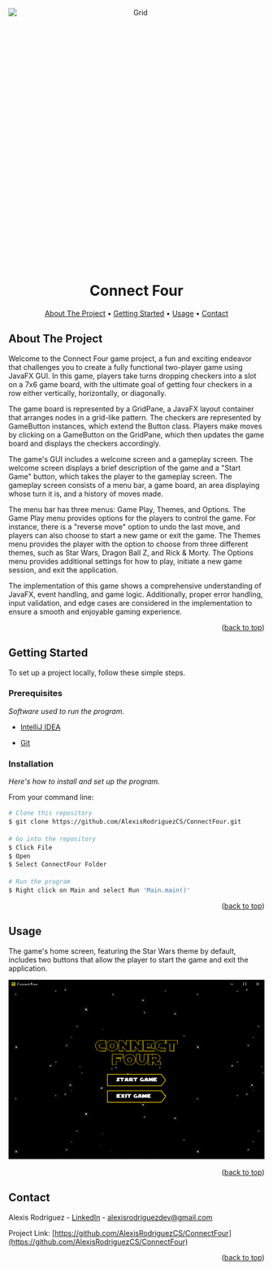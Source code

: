 <a name="readme-top"></a>

<p align="center">
  <img src="https://raw.githubusercontent.com/AlexisRodriguezCS/ConnectFour/main/Images/ConnectFour.jpg" alt="Grid" style="display:block;margin:auto;" height="500">
</p>
<h1 align="center">Connect Four</h1>

<!-- TABLE OF CONTENTS -->
<p align="center">
  <a href="#about">About The Project</a> •
  <a href="#getting-started">Getting Started</a> •
  <a href="#usage">Usage</a> •
  <a href="#contact">Contact</a>
</p>

<!-- ABOUT THE PROJECT -->
<a name="about"></a>
## About The Project

Welcome to the Connect Four game project, a fun and exciting endeavor that challenges you to create a fully functional two-player game using JavaFX GUI. In this game, players take turns dropping checkers into a slot on a 7x6 game board, with the ultimate goal of getting four checkers in a row either vertically, horizontally, or diagonally.

The game board is represented by a GridPane, a JavaFX layout container that arranges nodes in a grid-like pattern. The checkers are represented by GameButton instances, which extend the Button class. Players make moves by clicking on a GameButton on the GridPane, which then updates the game board and displays the checkers accordingly.

The game's GUI includes a welcome screen and a gameplay screen. The welcome screen displays a brief description of the game and a "Start Game" button, which takes the player to the gameplay screen. The gameplay screen consists of a menu bar, a game board, an area displaying whose turn it is, and a history of moves made.

The menu bar has three menus: Game Play, Themes, and Options. The Game Play menu provides options for the players to control the game. For instance, there is a "reverse move" option to undo the last move, and players can also choose to start a new game or exit the game. The Themes menu provides the player with the option to choose from three different themes, such as Star Wars, Dragon Ball Z, and Rick & Morty. The Options menu provides additional settings for how to play, initiate a new game session, and exit the application.

The implementation of this game shows a comprehensive understanding of JavaFX, event handling, and game logic. Additionally, proper error handling, input validation, and edge cases are considered in the implementation to ensure a smooth and enjoyable gaming experience.

<p align="right">(<a href="#readme-top">back to top</a>)</p>

<!-- GETTING STARTED -->
<a name="getting-started"></a>
## Getting Started

To set up a project locally, follow these simple steps.

### Prerequisites

_Software used to run the program._
* [IntelliJ IDEA](https://www.jetbrains.com/idea/)

* [Git](https://git-scm.com/)

### Installation
_Here's how to install and set up the program._

From your command line:

```bash
# Clone this repository
$ git clone https://github.com/AlexisRodriguezCS/ConnectFour.git

# Go into the repository
$ Click File
$ Open
$ Select ConnectFour Folder

# Run the program
$ Right click on Main and select Run 'Main.main()' 
```

<p align="right">(<a href="#readme-top">back to top</a>)</p>

<!-- USAGE -->
<a name="usage"></a>
## Usage

The game's home screen, featuring the Star Wars theme by default, includes two buttons that allow the player to start the game and exit the application.

![Home Screen](https://raw.githubusercontent.com/AlexisRodriguezCS/ConnectFour/main/Images/HomeScreen.png)

<p align="right">(<a href="#readme-top">back to top</a>)</p>

<!-- CONTACT -->
<a name="contact"></a>
## Contact

Alexis Rodriguez - [LinkedIn](https://www.linkedin.com/in/alexisrodriguezcs/) - alexisrodriguezdev@gmail.com

Project Link: [https://github.com/AlexisRodriguezCS/ConnectFour](https://github.com/AlexisRodriguezCS/ConnectFour)

<p align="right">(<a href="#readme-top">back to top</a>)</p>
